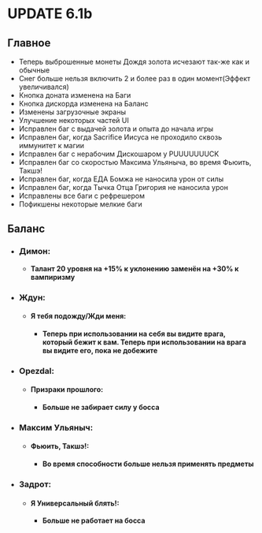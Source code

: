# UPDATE 6.1b

## Главное

* Теперь выброшенные монеты Дождя золота исчезают так-же как и обычные
* Снег больше нельзя включить 2 и более раз в один момент(Эффект увеличивался)
* Кнопка доната изменена на Баги
* Кнопка дискорда изменена на Баланс
* Изменены загрузочные экраны
* Улучшение некоторых частей UI
* Исправлен баг с выдачей золота и опыта до начала игры
* Исправлен баг, когда Sacrifice Иисуса не проходило сквозь иммунитет к магии
* Исправлен баг с нерабочим Дискошаром у PUUUUUUUCK
* Исправлен баг со скоростью Максима Ульяныча, во время Фьюить, Такшэ!
* Исправлен баг, когда ЕДА Бомжа не наносила урон от силы
* Исправлен баг, когда Тычка Отца Григория не наносила урон
* Исправлены все баги с рефрешером
* Пофикшены некоторые мелкие баги

## Баланс

* ### Димон:
  * **Талант 20 уровня на +15% к уклонению заменён на +30% к вампиризму**
    
* ### Ждун:
  
  * #### Я тебя подожду/Жди меня:
    * **Теперь при использовании на себя вы видите врага, который бежит к вам. Теперь при использовании на врага вы видите его, пока не добежите**

* ### Opezdal:
  
  * #### Призраки прошлого:
    * **Больше не забирает силу у босса**
    
* ### Максим Ульяныч:
  
  * #### Фьюить, Такшэ!:
    * **Во время способности больше нельзя применять предметы**
    
* ### Задрот:
  
  * #### Я Универсальный блять!:
    * **Больше не работает на босса**
